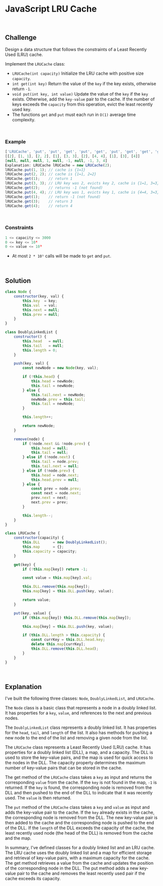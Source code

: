 # JavaScript LRU Cache
<br/>

## Challenge
Design a data structure that follows the constraints of a Least Recently Used (LRU) cache.

Implement the `LRUCache` class:

- `LRUCache(int capacity)` Initialize the LRU cache with positive size `capacity`.
- `int get(int key)` Return the value of the `key` if the key exists, otherwise return `-1`.
- `void put(int key, int value)` Update the value of the `key` if the `key` exists. Otherwise, add the `key-value` pair to the cache. If the number of keys exceeds the `capacity` from this operation, evict the least recently used key.
- The functions `get` and `put` must each run in `O(1)` average time complexity.

<br/>

### Example

```JavaScript
['LRUCache', 'put', 'put', 'get', 'put', 'get', 'put', 'get', 'get', 'get']
[[2], [1, 1], [2, 2], [1], [3, 3], [2], [4, 4], [1], [3], [4]]
[null, null, null, 1, null, -1, null, -1, 3, 4]
Explanation: LRUCache lRUCache = new LRUCache(2);
lRUCache.put(1, 1); // cache is {1=1}
lRUCache.put(2, 2); // cache is {1=1, 2=2}
lRUCache.get(1);    // return 1
lRUCache.put(3, 3); // LRU key was 2, evicts key 2, cache is {1=1, 3=3}
lRUCache.get(2);    // returns -1 (not found)
lRUCache.put(4, 4); // LRU key was 1, evicts key 1, cache is {4=4, 3=3}
lRUCache.get(1);    // return -1 (not found)
lRUCache.get(3);    // return 3
lRUCache.get(4);    // return 4
```

<br/>

### Constraints

```JavaScript
1 <= capacity <= 3000
0 <= key <= 10⁴
0 <= value <= 10⁵
```

- At most `2 * 10⁵` calls will be made to `get` and `put`.

<br/>

## Solution

```JavaScript
class Node {
    constructor(key, val) {
        this.key  = key;
        this.val  = val;
        this.next = null;
        this.prev = null;
    }
}

class DoublyLinkedList {
    constructor() {
        this.head   = null;
        this.tail   = null;
        this.length = 0;
    }

    push(key, val) {
        const newNode = new Node(key, val);

        if (!this.head) {
            this.head = newNode;
            this.tail = newNode;
        } else {
            this.tail.next = newNode;
            newNode.prev = this.tail;
            this.tail = newNode;
        }

        this.length++;

        return newNode;
    }

    remove(node) {
        if (!node.next && !node.prev) {
            this.head = null;
            this.tail = null;
        } else if (!node.next) {
            this.tail = node.prev;
            this.tail.next = null;
        } else if (!node.prev) {
            this.head = node.next;
            this.head.prev = null;
        } else {
            const prev = node.prev;
            const next = node.next;
            prev.next = next;
            next.prev = prev;
        }

        this.length--;
    }
}

class LRUCache {
    constructor(capacity) {
        this.DLL      = new DoublyLinkedList();
        this.map      = {};
        this.capacity = capacity;
    }

    get(key) {
        if (!this.map[key]) return -1;

        const value = this.map[key].val;

        this.DLL.remove(this.map[key]);
        this.map[key] = this.DLL.push(key, value);

        return value;
    }

    put(key, value) {
        if (this.map[key]) this.DLL.remove(this.map[key]);

        this.map[key] = this.DLL.push(key, value);

        if (this.DLL.length > this.capacity) {
            const currKey = this.DLL.head.key;
            delete this.map[currKey];
            this.DLL.remove(this.DLL.head);
        }
    }
}
```

<br/>

## Explanation

I've built the following three classes: `Node`, `DoublyLinkedList`, and `LRUCache`. 
<br/>

The `Node` class is a basic class that represents a node in a doubly linked list. It has properties for a `key`, `value`, and references to the next and previous nodes.
<br/>

The `DoublyLinkedList` class represents a doubly linked list. It has properties for the `head`, `tail`, and `length` of the list. It also has methods for pushing a new node to the end of the list and removing a given node from the list.
<br/>

The `LRUCache` class represents a Least Recently Used (LRU) cache. It has properties for a doubly linked list (DLL), a map, and a capacity. The DLL is used to store the key-value pairs, and the map is used for quick access to the nodes in the DLL. The capacity property determines the maximum number of key-value pairs that can be stored in the cache.
<br/>

The get method of the `LRUCache` class takes a `key` as input and returns the corresponding `value` from the cache. If the `key` is not found in the map, `-1` is returned. If the `key` is found, the corresponding node is removed from the DLL and then pushed to the end of the DLL to indicate that it was recently used. The `value` is then returned.
<br/>

The `put` method of the `LRUCache` class takes a `key` and `value` as input and adds the key-value pair to the cache. If the `key` already exists in the cache, the corresponding node is removed from the DLL. The new key-value pair is then added to the cache and the corresponding node is pushed to the end of the DLL. If the `length` of the DLL exceeds the capacity of the cache, the least recently used node (the head of the DLL) is removed from the cache and the map.
<br/>

In summary, I've defined classes for a doubly linked list and an LRU cache. The LRU cache uses the doubly linked list and a map for efficient storage and retrieval of key-value pairs, with a maximum capacity for the cache. The get method retrieves a value from the cache and updates the position of the corresponding node in the DLL. The put method adds a new key-value pair to the cache and removes the least recently used pair if the cache exceeds its capacity.
<br/>
<br/>